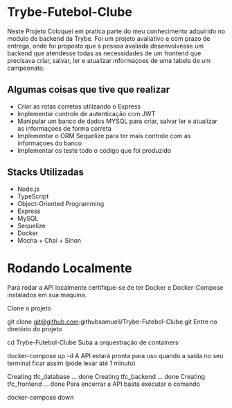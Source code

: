 # Trybe-Futebol-Clube

Neste Projeto Coloquei em pratica parte do meu conhecimento adquirido no modulo de backend da Trybe.
Foi um projeto avaliativo e com prazo de entrega, onde foi proposto que a pessoa avaliada desenvolvesse
um backend que atendesse todas as necessidades de um frontend que precisava criar, salvar, ler e atualizar informaçoes
de uma tabela de um campeonato.

## Algumas coisas que tive que realizar
- Criar as rotas corretas utilizando o Express
- Implementar controle de autenticação com JWT
- Manipular um banco de dados MYSQL para criar, salvar ler e atualizar as informaçoes de forma correta
- Implementar o ORM Sequelize para ter mais controle com as informaçoes do banco
- Implementar os teste todo o codigo que foi produzido


## Stacks Utilizadas
* Node.js
* TypeScript
* Object-Oriented Programming
* Express
* MySQL
* Sequelize
* Docker
* Mocha + Chai + Sinon

# Rodando Localmente
Para rodar a API localmente certifique-se de ter Docker e Docker-Compose instalados em sua maquina.

Clone o projeto

  git clone git@github.com:githubsamuell/Trybe-Futebol-Clube.git
Entre no diretório do projeto

  cd Trybe-Futebol-Clube
Suba a orquestração de containers

  docker-compose up -d
A API estará pronta para uso quando a saída no seu terminal ficar assim (pode levar até 1 minuto)

  Creating tfc_database ... done
  Creating tfc_backend ... done
  Creating tfc_frontend ... done
Para encerrar a API basta executar o comando

  docker-compose down

